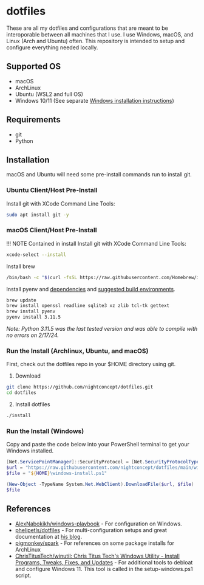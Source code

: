 # dotfiles
These are all my dotfiles and configurations that are meant to be interoporable between all machines that I use. I use Windows, macOS, and Linux (Arch and Ubuntu) often. This repository is intended to setup and configure everything needed locally.


## Supported OS
- macOS
- ArchLinux
- Ubuntu (WSL2 and full OS)
- Windows 10/11 (See separate [Windows installation instructions](#run-the-install-windows))

## Requirements
- git
- Python


## Installation
macOS and Ubuntu will need some pre-install commands run to install
git.


### Ubuntu Client/Host Pre-Install
Install git with XCode Command Line Tools:
```sh
sudo apt install git -y
```


### macOS Client/Host Pre-Install
!!! NOTE Contained in install
Install git with XCode Command Line Tools:
```sh
xcode-select --install
```

Install brew
```sh
/bin/bash -c "$(curl -fsSL https://raw.githubusercontent.com/Homebrew/install/HEAD/install.sh)"
```

Install pyenv and [dependencies](https://stackoverflow.com/questions/70152525/cannot-install-python-3-10-0-on-m1-apple-silicon-ld-symbols-not-found-for-a) and [suggested build environments](https://github.com/pyenv/pyenv/wiki#suggested-build-environment).
```sh
brew update
brew install openssl readline sqlite3 xz zlib tcl-tk gettext
brew install pyenv
pyenv install 3.11.5
```
*Note: Python 3.11.5 was the last tested version and was able to compile with no errors on 2/17/24.*

### Run the Install (Archlinux, Ubuntu, and macOS)
First, check out the dotfiles repo in your $HOME directory using git.

1. Download
```sh
git clone https://github.com/nightconcept/dotfiles.git
cd dotfiles
```
2. Install dotfiles
```sh
./install
```

### Run the Install (Windows)
Copy and paste the code below into your PowerShell terminal to get your Windows installed.

```powershell
[Net.ServicePointManager]::SecurityProtocol = [Net.SecurityProtocolType]::Tls12
$url = "https://raw.githubusercontent.com/nightconcept/dotfiles/main/windows-install.ps1"
$file = "${HOME}\windows-install.ps1"

(New-Object -TypeName System.Net.WebClient).DownloadFile($url, $file)
$file
```


## References
- [AlexNabokikh/windows-playbook](https://github.com/AlexNabokikh/windows-playbook) - For configuration on Windows.
- [phelipetls/dotfiles](https://github.com/phelipetls/dotfiles) - For multi-configuration setups and great documentation at [his blog](https://phelipetls.github.io/posts/introduction-to-ansible/).
- [pigmonkey/spark](https://github.com/pigmonkey/spark) - For references on some package installs for ArchLinux
- [ChrisTitusTech/winutil: Chris Titus Tech's Windows Utility - Install Programs, Tweaks, Fixes, and Updates](https://github.com/ChrisTitusTech/winutil) - For additional tools to debloat and configure Windows 11. This tool is called in the setup-windows.ps1 script.